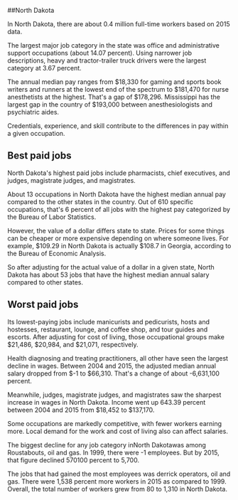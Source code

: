 

##North Dakota

In North Dakota, there are about 0.4 million full-time workers based on 2015 data.

The largest major job category in the state was office and administrative support occupations (about 14.07 percent). Using narrower job descriptions, heavy and tractor-trailer truck drivers were the largest category at 3.67 percent.
               
The annual median pay ranges from $18,330 for gaming and sports book writers and runners at the lowest end of the spectrum to  $181,470 for nurse anesthetists at the highest. That's a gap of $178,296. Mississippi has the largest gap in the country of $193,000 between anesthesiologists and psychiatric aides.
          
Credentials, experience, and skill contribute to the differences in pay within a given occupation.

## Best paid jobs
North Dakota's highest paid jobs include <span class='occ_title_em'>pharmacists, chief executives</span>, and <span class='occ_title_em'>judges, magistrate judges, and magistrates</span>.
               
About 13 occupations in North Dakota have the highest median annual pay compared to the other states in the country. Out of 610 specific occupations, that's 6 percent of all jobs with the highest pay categorized by the Bureau of Labor Statistics.
               
However, the value of a dollar differs state to state. Prices for some things can be cheaper or more expensive depending on where someone lives. For example, $109.29 in North Dakota is actually $108.7 in Georgia, according to the Bureau of Economic Analysis.
               
So after adjusting for the actual value of a dollar in a given state, North Dakota has about 53 jobs that have the highest median annual salary compared to other states.
               
## Worst paid jobs

Its lowest-paying jobs include <span class='occ_title_em'>manicurists and pedicurists</span>, <span class='occ_title_em'>hosts and hostesses, restaurant, lounge, and coffee shop</span>, and <span class='occ_title_em'>tour guides and escorts</span>. After adjusting for cost of living, those occupational groups make $21,486,  $20,984, and  $21,071, respectively.
               
<span class='occ_title_em'>Health diagnosing and treating practitioners, all other</span> have seen the largest decline in wages. Between 2004 and 2015, the adjusted median annual salary dropped from $-1 to $66,310. That's a change of about -6,631,100 percent.
               
Meanwhile, <span class='occ_title_em'>judges, magistrate judges, and magistrates</span> saw the sharpest increase in wages in North Dakota. Income went up 643.39 percent between 2004 and 2015 from $18,452 to $137,170.

Some occupations are markedly competitive, with fewer workers earning more. Local demand for the work and cost of living also can affect salaries.

            
The biggest decline for any job category inNorth Dakotawas among <span class='occ_title_em'>Roustabouts, oil and gas</span>. In 1999, there were -1 employees. But by 2015, that figure declined 570100 percent to 5,700. 
               
The jobs that had gained the most employees was derrick operators, oil and gas. There were 1,538 percent more workers in 2015 as compared to 1999. Overall, the total number of workers grew from 80 to 1,310 in North Dakota.
